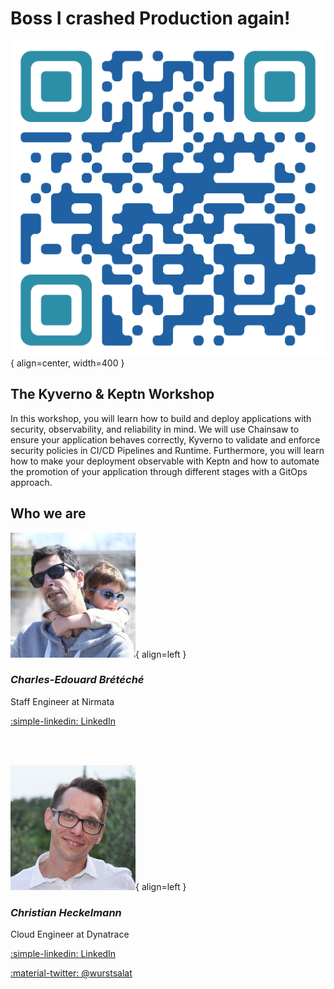 # Boss I crashed Production again!

![workshop-url](assets/workshop-url-qr-code.png){ align=center, width=400 }

## The Kyverno & Keptn Workshop

In this workshop, you will learn how to build and deploy applications with security, observability, and reliability in mind. We will use Chainsaw to ensure your application behaves correctly, Kyverno to validate and enforce security policies in CI/CD Pipelines and Runtime. Furthermore, you will learn how to make your deployment observable with Keptn and how to automate the promotion of your application through different stages with a GitOps approach.


## Who we are

![Charles-Edouard Brétéché](assets/charles.jpg){ align=left }
### *Charles-Edouard Brétéché*

Staff Engineer at Nirmata

[:simple-linkedin: LinkedIn](https://www.linkedin.com/in/eddycharly/)

<br />
<br />

![Christian Heckelmann](assets/christian.jpg){ align=left }
### *Christian Heckelmann*

Cloud Engineer at Dynatrace

[:simple-linkedin: LinkedIn](https://www.linkedin.com/in/christian-heckelmann-82375a25/)

[:material-twitter: @wurstsalat](https://twitter.com/wurstsalat)